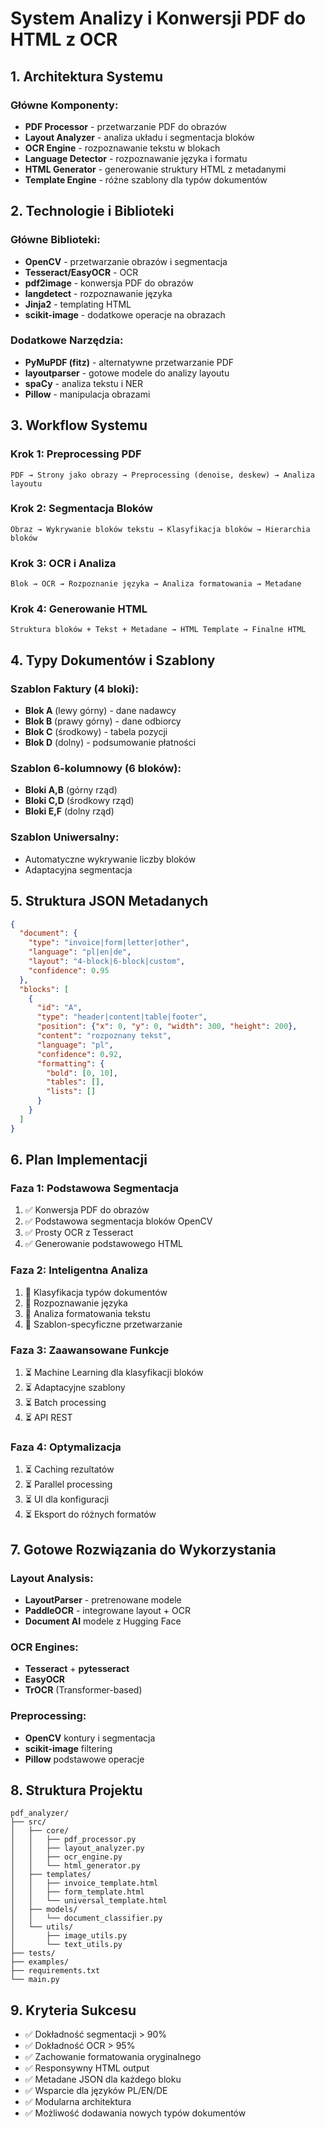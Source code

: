 # System Analizy i Konwersji PDF do HTML z OCR

## 1. Architektura Systemu

### Główne Komponenty:
- **PDF Processor** - przetwarzanie PDF do obrazów
- **Layout Analyzer** - analiza układu i segmentacja bloków
- **OCR Engine** - rozpoznawanie tekstu w blokach
- **Language Detector** - rozpoznawanie języka i formatu
- **HTML Generator** - generowanie struktury HTML z metadanymi
- **Template Engine** - różne szablony dla typów dokumentów

## 2. Technologie i Biblioteki

### Główne Biblioteki:
- **OpenCV** - przetwarzanie obrazów i segmentacja
- **Tesseract/EasyOCR** - OCR
- **pdf2image** - konwersja PDF do obrazów
- **langdetect** - rozpoznawanie języka
- **Jinja2** - templating HTML
- **scikit-image** - dodatkowe operacje na obrazach

### Dodatkowe Narzędzia:
- **PyMuPDF (fitz)** - alternatywne przetwarzanie PDF
- **layoutparser** - gotowe modele do analizy layoutu
- **spaCy** - analiza tekstu i NER
- **Pillow** - manipulacja obrazami

## 3. Workflow Systemu

### Krok 1: Preprocessing PDF
```
PDF → Strony jako obrazy → Preprocessing (denoise, deskew) → Analiza layoutu
```

### Krok 2: Segmentacja Bloków
```
Obraz → Wykrywanie bloków tekstu → Klasyfikacja bloków → Hierarchia bloków
```

### Krok 3: OCR i Analiza
```
Blok → OCR → Rozpoznanie języka → Analiza formatowania → Metadane
```

### Krok 4: Generowanie HTML
```
Struktura bloków + Tekst + Metadane → HTML Template → Finalne HTML
```

## 4. Typy Dokumentów i Szablony

### Szablon Faktury (4 bloki):
- **Blok A** (lewy górny) - dane nadawcy
- **Blok B** (prawy górny) - dane odbiorcy  
- **Blok C** (środkowy) - tabela pozycji
- **Blok D** (dolny) - podsumowanie płatności

### Szablon 6-kolumnowy (6 bloków):
- **Bloki A,B** (górny rząd)
- **Bloki C,D** (środkowy rząd)
- **Bloki E,F** (dolny rząd)

### Szablon Uniwersalny:
- Automatyczne wykrywanie liczby bloków
- Adaptacyjna segmentacja

## 5. Struktura JSON Metadanych

```json
{
  "document": {
    "type": "invoice|form|letter|other",
    "language": "pl|en|de",
    "layout": "4-block|6-block|custom",
    "confidence": 0.95
  },
  "blocks": [
    {
      "id": "A",
      "type": "header|content|table|footer",
      "position": {"x": 0, "y": 0, "width": 300, "height": 200},
      "content": "rozpoznany tekst",
      "language": "pl",
      "confidence": 0.92,
      "formatting": {
        "bold": [0, 10],
        "tables": [],
        "lists": []
      }
    }
  ]
}
```

## 6. Plan Implementacji

### Faza 1: Podstawowa Segmentacja
1. ✅ Konwersja PDF do obrazów
2. ✅ Podstawowa segmentacja bloków OpenCV
3. ✅ Prosty OCR z Tesseract
4. ✅ Generowanie podstawowego HTML

### Faza 2: Inteligentna Analiza
1. 🔄 Klasyfikacja typów dokumentów
2. 🔄 Rozpoznawanie języka
3. 🔄 Analiza formatowania tekstu
4. 🔄 Szablon-specyficzne przetwarzanie

### Faza 3: Zaawansowane Funkcje
1. ⏳ Machine Learning dla klasyfikacji bloków
2. ⏳ Adaptacyjne szablony
3. ⏳ Batch processing
4. ⏳ API REST

### Faza 4: Optymalizacja
1. ⏳ Caching rezultatów
2. ⏳ Parallel processing
3. ⏳ UI dla konfiguracji
4. ⏳ Eksport do różnych formatów

## 7. Gotowe Rozwiązania do Wykorzystania

### Layout Analysis:
- **LayoutParser** - pretrenowane modele
- **PaddleOCR** - integrowane layout + OCR
- **Document AI** modele z Hugging Face

### OCR Engines:
- **Tesseract** + **pytesseract**
- **EasyOCR** 
- **TrOCR** (Transformer-based)

### Preprocessing:
- **OpenCV** kontury i segmentacja
- **scikit-image** filtering
- **Pillow** podstawowe operacje

## 8. Struktura Projektu

```
pdf_analyzer/
├── src/
│   ├── core/
│   │   ├── pdf_processor.py
│   │   ├── layout_analyzer.py
│   │   ├── ocr_engine.py
│   │   └── html_generator.py
│   ├── templates/
│   │   ├── invoice_template.html
│   │   ├── form_template.html
│   │   └── universal_template.html
│   ├── models/
│   │   └── document_classifier.py
│   └── utils/
│       ├── image_utils.py
│       └── text_utils.py
├── tests/
├── examples/
├── requirements.txt
└── main.py
```

## 9. Kryteria Sukcesu

- ✅ Dokładność segmentacji > 90%
- ✅ Dokładność OCR > 95% 
- ✅ Zachowanie formatowania oryginalnego
- ✅ Responsywny HTML output
- ✅ Metadane JSON dla każdego bloku
- ✅ Wsparcie dla języków PL/EN/DE
- ✅ Modularna architektura
- ✅ Możliwość dodawania nowych typów dokumentów